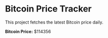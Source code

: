 # Bitcoin Price Tracker

This project fetches the latest Bitcoin price daily.

**Bitcoin Price:** $114356
